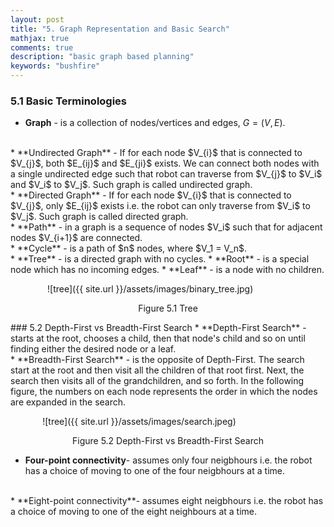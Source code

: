 ```yaml
---
layout: post
title: "5. Graph Representation and Basic Search"
mathjax: true
comments: true
description: "basic graph based planning"
keywords: "bushfire"
---  
```


### 5.1 Basic Terminologies  

* **Graph** - is a collection of nodes/vertices and edges, $G = (V,E)$.  
<br>
* **Undirected Graph** - If for each node $V_{i}$ that is connected to $V_{j}$, both $E_{ij}$ and $E_{ji}$ exists. We can connect both nodes with a single undirected edge such that robot can traverse from $V_{j}$ to $V_i$ and $V_i$ to $V_j$. Such graph is called undirected graph.
<br>
* **Directed Graph** - If for each node $V_{i}$ that is connected to $V_{j}$, only $E_{ij}$ exists i.e. the robot can only traverse from $V_i$ to $V_j$. Such graph is called directed graph.
<br>
* **Path** - in a graph is a sequence of nodes $V_i$ such that for adjacent nodes $V_{i+1}$ are connected.
<br>
* **Cycle** - is a path of $n$ nodes, where $V_1 = V_n$.
<br>
* **Tree** - is a directed graph with no cycles.
  * **Root** - is a special node which has no incoming edges.
  * **Leaf** - is a node with no children.  
  
  &nbsp;&nbsp;&nbsp;&nbsp;&nbsp;&nbsp;&nbsp;&nbsp;&nbsp;&nbsp;&nbsp;&nbsp;&nbsp;&nbsp; ![tree]({{ site.url }}/assets/images/binary_tree.jpg) 
<p align="center">
Figure 5.1 Tree
</p>
### 5.2 Depth-First vs Breadth-First Search
* **Depth-First Search** - starts at the root, chooses a child, then that node's child and so on until finding either the desired node or a leaf.
<br>
* **Breadth-First Search** - is the opposite of Depth-First. The search start at the root and then visit all the children of that root first. Next, the search then visits all of the grandchildren, and so forth.  
In the following figure, the numbers on each node represents the order in which the nodes are expanded in the search.

&nbsp;&nbsp;&nbsp;&nbsp;&nbsp;&nbsp;&nbsp;&nbsp;&nbsp;&nbsp;&nbsp;&nbsp; ![tree]({{ site.url }}/assets/images/search.jpeg)
<p align="center">
Figure 5.2 Depth-First vs Breadth-First Search
</p>

* **Four-point connectivity**- assumes only four neigbhours i.e. the robot has a choice of moving to one of the four neigbhours at a time.
<br>
* **Eight-point connectivity**- assumes eight neigbhours i.e. the robot has a choice of moving to one of the eight neighbours at a time. 

 

